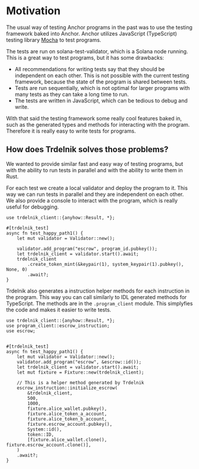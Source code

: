 # Motivation

The usual way of testing Anchor programs in the past was to use the testing framework baked into Anchor. Anchor utilizes JavaScript (TypeScript) testing library [Mocha](https://mochajs.org/) to test programs.

The tests are run on solana-test-validator, which is a Solana node running. This is a great way to test programs, but it has some drawbacks:

- All recommendations for writing tests say that they should be independent on each other. This is not possible with the current testing framework, because the state of the program is shared between tests.
- Tests are run sequentially, which is not optimal for larger programs with many tests as they can take a long time to run.
- The tests are written in JavaScript, which can be tedious to debug and write.

With that said the testing framework some really cool features baked in, such as the generated types and methods for interacting with the program. Therefore it is really easy to write tests for programs.

## How does Trdelnik solves those problems?

We wanted to provide similar fast and easy way of testing programs, but with the ability to run tests in parallel and with the ability to write them in Rust.

For each test we create a local validator and deploy the program to it. This way we can run tests in parallel and they are independent on each other. We also provide a console to interact with the program, which is really useful for debugging.

```rust,noplayground
use trdelnik_client::{anyhow::Result, *};

#[trdelnik_test]
async fn test_happy_path1() {
    let mut validator = Validator::new();

    validator.add_program("escrow", program_id.pubkey());
    let trdelnik_client = validator.start().await;
    trdelnik_client
        .create_token_mint(&keypair(1), system_keypair(1).pubkey(), None, 0)
        .await?;
}
```

Trdelnik also generates a instruction helper methods for each instruction in the program. This way you can call similarly to IDL generated methods for TypeScript. The methods are in the `.program_client` module. This simplyfies the code and makes it easier to write tests.

```rust,noplayground
use trdelnik_client::{anyhow::Result, *};
use program_client::escrow_instruction;
use escrow;


#[trdelnik_test]
async fn test_happy_path1() {
    let mut validator = Validator::new();
    validator.add_program("escrow", &escrow::id());
    let trdelnik_client = validator.start().await;
    let mut fixture = Fixture::new(trdelnik_client);

    // This is a helper method generated by Trdelnik
    escrow_instruction::initialize_escrow(
        &trdelnik_client,
        500,
        1000,
        fixture.alice_wallet.pubkey(),
        fixture.alice_token_a_account,
        fixture.alice_token_b_account,
        fixture.escrow_account.pubkey(),
        System::id(),
        token::ID,
        [fixture.alice_wallet.clone(), fixture.escrow_account.clone()],
    )
    .await?;
}
```

